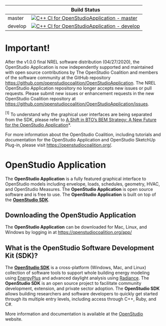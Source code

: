 |                         | Build Status |
|-------------------------|--------------|
| master                  | [![C++ CI for OpenStudioApplication - master](https://github.com/openstudiocoalition/OpenStudioApplication/actions/workflows/app_build.yml/badge.svg?branch=master)](https://github.com/openstudiocoalition/OpenStudioApplication/actions/workflows/app_build.yml?query=branch%3Amaster)|
| develop                  | [![C++ CI for OpenStudioApplication - develop](https://github.com/openstudiocoalition/OpenStudioApplication/actions/workflows/app_build.yml/badge.svg?branch=develop)](https://github.com/openstudiocoalition/OpenStudioApplication/actions/workflows/app_build.yml?query=branch%3Adevelop)|


# Important!
After the v1.0.0 final NREL software distribution (04/27/2020), the OpenStudio Application is now independently supported and maintained with open source contributions by The OpenStudio Coalition and members of the software community at the GitHub repository https://github.com/openstudiocoalition/OpenStudioApplication. The NREL OpenStudio Application repository no longer accepts new issues or pull requests. Please submit new issues or enhancement requests in the new OpenStudio Coalition repository at https://github.com/openstudiocoalition/OpenStudioApplication/issues.

<a class="anchor" id="1"><sup>[1]</sup></a> To understand why the graphical user interfaces are being separated from the SDK, please refer to [A Shift in BTO’s BEM Strategy: A New Future for the OpenStudio Application](https://www.openstudio.net/new-future-for-openstudio-application)*.

For more information about the OpenStudio Coalition, including tutorials and documentation for the OpenStudio Application and OpenStudio SketchUp Plug-in, please visit https://openstudiocoalition.org/.

# OpenStudio Application

The **OpenStudio Application** is a fully featured graphical interface to OpenStudio models including envelope, loads, schedules, geometry, HVAC, and OpenStudio Measures.  The **OpenStudio Application** is open source software and is free to use.  The **OpenStudio Application** is built on top of the **[OpenStudio SDK](https://github.com/NREL/OpenStudio)**.  

## Downloading the OpenStudio Application

The **OpenStudio Application** can be downloaded for Mac, Linux, and Windows by logging in at https://openstudiocoalition.org/app/

## What is the OpenStudio Software Development Kit (SDK)?

The **[OpenStudio SDK](https://github.com/NREL/OpenStudio)** is a cross-platform (Windows, Mac, and Linux) collection of software tools to support whole building energy modeling
using [EnergyPlus](https://github.com/NREL/EnergyPlus) and advanced daylight analysis using [Radiance](https://github.com/NREL/Radiance/).
The **OpenStudio SDK** is an open source project to facilitate community development, extension, and private sector adoption. The **OpenStudio SDK** allows building researchers and software developers to quickly get started through its multiple entry levels, including access through C++, Ruby, and C#.

More information and documentation is available at the [OpenStudio](https://www.openstudio.net) website.
